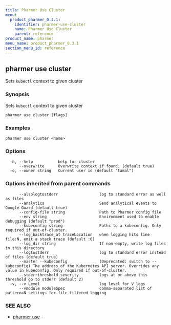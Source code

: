 ```yaml
---
title: Pharmer Use Cluster
menu:
  product_pharmer_0.3.1:
    identifier: pharmer-use-cluster
    name: Pharmer Use Cluster
    parent: reference
product_name: pharmer
menu_name: product_pharmer_0.3.1
section_menu_id: reference
---
```


## pharmer use cluster

Sets `kubectl` context to given cluster

### Synopsis

Sets `kubectl` context to given cluster

```
pharmer use cluster [flags]
```

### Examples

```
pharmer use cluster <name>
```

### Options

```
  -h, --help           help for cluster
      --overwrite      Overwrite context if found. (default true)
  -o, --owner string   Current user id (default "tamal")
```

### Options inherited from parent commands

```
      --alsologtostderr                  log to standard error as well as files
      --analytics                        Send analytical events to Google Guard (default true)
      --config-file string               Path to Pharmer config file
      --env string                       Environment used to enable debugging (default "prod")
      --kubeconfig string                Paths to a kubeconfig. Only required if out-of-cluster.
      --log_backtrace_at traceLocation   when logging hits line file:N, emit a stack trace (default :0)
      --log_dir string                   If non-empty, write log files in this directory
      --logtostderr                      log to standard error instead of files (default true)
      --master --kubeconfig              (Deprecated: switch to --kubeconfig) The address of the Kubernetes API server. Overrides any value in kubeconfig. Only required if out-of-cluster.
      --stderrthreshold severity         logs at or above this threshold go to stderr (default 2)
  -v, --v Level                          log level for V logs
      --vmodule moduleSpec               comma-separated list of pattern=N settings for file-filtered logging
```

### SEE ALSO

* [pharmer use](/products/pharmer/0.3.1/reference/pharmer_use)	 - 

